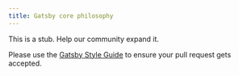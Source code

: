 ```yaml
---
title: Gatsby core philosophy
---
```


This is a stub. Help our community expand it.

Please use the [Gatsby Style Guide](/docs/docs/gatsby-style-guide.md) to ensure your
pull request gets accepted.
